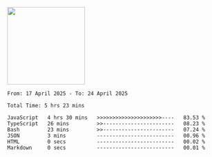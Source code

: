 <img height="180em" src="https://github-readme-stats-eight-theta.vercel.app/api?username=bkundev&show_icons=true&theme=radical&include_all_commits=true&count_private=true"/>
<!--START_SECTION:waka-->

```all_time
From: 17 April 2025 - To: 24 April 2025

Total Time: 5 hrs 23 mins

JavaScript   4 hrs 30 mins   >>>>>>>>>>>>>>>>>>>>>----   83.53 %
TypeScript   26 mins         >>-----------------------   08.23 %
Bash         23 mins         >>-----------------------   07.24 %
JSON         3 mins          -------------------------   00.96 %
HTML         0 secs          -------------------------   00.02 %
Markdown     0 secs          -------------------------   00.01 %
```

<!--END_SECTION:waka-->
